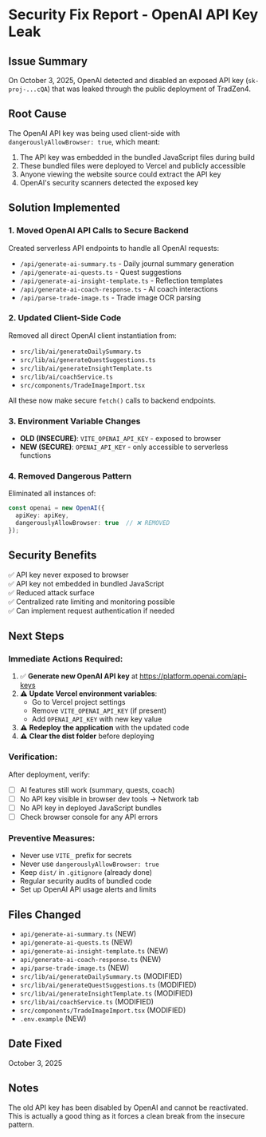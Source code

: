 # Security Fix Report - OpenAI API Key Leak

## Issue Summary
On October 3, 2025, OpenAI detected and disabled an exposed API key (`sk-proj-...cQA`) that was leaked through the public deployment of TradZen4.

## Root Cause
The OpenAI API key was being used client-side with `dangerouslyAllowBrowser: true`, which meant:
1. The API key was embedded in the bundled JavaScript files during build
2. These bundled files were deployed to Vercel and publicly accessible
3. Anyone viewing the website source could extract the API key
4. OpenAI's security scanners detected the exposed key

## Solution Implemented

### 1. **Moved OpenAI API Calls to Secure Backend**
Created serverless API endpoints to handle all OpenAI requests:
- `/api/generate-ai-summary.ts` - Daily journal summary generation
- `/api/generate-ai-quests.ts` - Quest suggestions
- `/api/generate-ai-insight-template.ts` - Reflection templates
- `/api/generate-ai-coach-response.ts` - AI coach interactions
- `/api/parse-trade-image.ts` - Trade image OCR parsing

### 2. **Updated Client-Side Code**
Removed all direct OpenAI client instantiation from:
- `src/lib/ai/generateDailySummary.ts`
- `src/lib/ai/generateQuestSuggestions.ts`
- `src/lib/ai/generateInsightTemplate.ts`
- `src/lib/ai/coachService.ts`
- `src/components/TradeImageImport.tsx`

All these now make secure `fetch()` calls to backend endpoints.

### 3. **Environment Variable Changes**
- **OLD (INSECURE)**: `VITE_OPENAI_API_KEY` - exposed to browser
- **NEW (SECURE)**: `OPENAI_API_KEY` - only accessible to serverless functions

### 4. **Removed Dangerous Pattern**
Eliminated all instances of:
```typescript
const openai = new OpenAI({ 
  apiKey: apiKey, 
  dangerouslyAllowBrowser: true  // ❌ REMOVED
});
```

## Security Benefits
✅ API key never exposed to browser  
✅ API key not embedded in bundled JavaScript  
✅ Reduced attack surface  
✅ Centralized rate limiting and monitoring possible  
✅ Can implement request authentication if needed  

## Next Steps

### Immediate Actions Required:
1. ✅ **Generate new OpenAI API key** at https://platform.openai.com/api-keys
2. ⚠️ **Update Vercel environment variables**:
   - Go to Vercel project settings
   - Remove `VITE_OPENAI_API_KEY` (if present)
   - Add `OPENAI_API_KEY` with new key value
3. ⚠️ **Redeploy the application** with the updated code
4. ⚠️ **Clear the dist folder** before deploying

### Verification:
After deployment, verify:
- [ ] AI features still work (summary, quests, coach)
- [ ] No API key visible in browser dev tools → Network tab
- [ ] No API key in deployed JavaScript bundles
- [ ] Check browser console for any API errors

### Preventive Measures:
- Never use `VITE_` prefix for secrets
- Never use `dangerouslyAllowBrowser: true`
- Keep `dist/` in `.gitignore` (already done)
- Regular security audits of bundled code
- Set up OpenAI API usage alerts and limits

## Files Changed
- `api/generate-ai-summary.ts` (NEW)
- `api/generate-ai-quests.ts` (NEW)
- `api/generate-ai-insight-template.ts` (NEW)
- `api/generate-ai-coach-response.ts` (NEW)
- `api/parse-trade-image.ts` (NEW)
- `src/lib/ai/generateDailySummary.ts` (MODIFIED)
- `src/lib/ai/generateQuestSuggestions.ts` (MODIFIED)
- `src/lib/ai/generateInsightTemplate.ts` (MODIFIED)
- `src/lib/ai/coachService.ts` (MODIFIED)
- `src/components/TradeImageImport.tsx` (MODIFIED)
- `.env.example` (NEW)

## Date Fixed
October 3, 2025

## Notes
The old API key has been disabled by OpenAI and cannot be reactivated. This is actually a good thing as it forces a clean break from the insecure pattern.

